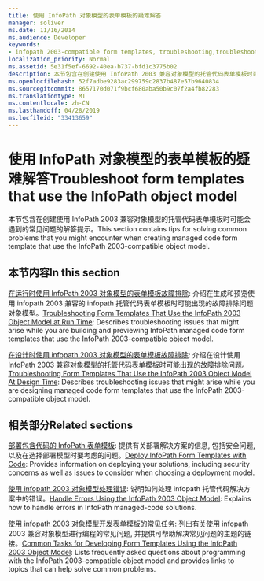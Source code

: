 ```yaml
---
title: 使用 InfoPath 对象模型的表单模板的疑难解答
manager: soliver
ms.date: 11/16/2014
ms.audience: Developer
keywords:
- infopath 2003-compatible form templates, troubleshooting,troubleshooting form templates [InfoPath 2007],form templates [InfoPath 2007], troubleshooting,troubleshooting [InfoPath 2007], InfoPath 2003-compatible form templates
localization_priority: Normal
ms.assetid: 5e31f5ef-6692-40ea-b737-bfd1c3775b02
description: 本节包含在创建使用 InfoPath 2003 兼容对象模型的托管代码表单模板时可能会遇到的常见问题的解答提示。
ms.openlocfilehash: 52f7adbe9283ac299759c2837b487e57b9640834
ms.sourcegitcommit: 8657170d071f9bcf680aba50b9c07f2a4fb82283
ms.translationtype: MT
ms.contentlocale: zh-CN
ms.lasthandoff: 04/28/2019
ms.locfileid: "33413659"
---
```

# <a name="troubleshoot-form-templates-that-use-the-infopath-object-model"></a><span data-ttu-id="01b66-104">使用 InfoPath 对象模型的表单模板的疑难解答</span><span class="sxs-lookup"><span data-stu-id="01b66-104">Troubleshoot form templates that use the InfoPath object model</span></span>

<span data-ttu-id="01b66-105">本节包含在创建使用 InfoPath 2003 兼容对象模型的托管代码表单模板时可能会遇到的常见问题的解答提示。</span><span class="sxs-lookup"><span data-stu-id="01b66-105">This section contains tips for solving common problems that you might encounter when creating managed code form template that use the InfoPath 2003-compatible object model.</span></span>
  
## <a name="in-this-section"></a><span data-ttu-id="01b66-106">本节内容</span><span class="sxs-lookup"><span data-stu-id="01b66-106">In this section</span></span>

<span data-ttu-id="01b66-107">[在运行时使用 InfoPath 2003 对象模型的表单模板故障排除](troubleshoot-form-templates-that-use-infopath-object-model-at-runtime.md): 介绍在生成和预览使用 infopath 2003 兼容的 infopath 托管代码表单模板时可能出现的故障排除问题对象模型。</span><span class="sxs-lookup"><span data-stu-id="01b66-107">[Troubleshooting Form Templates That Use the InfoPath 2003 Object Model at Run Time](troubleshoot-form-templates-that-use-infopath-object-model-at-runtime.md): Describes troubleshooting issues that might arise while you are building and previewing InfoPath managed code form templates that use the InfoPath 2003-compatible object model.</span></span>
    
<span data-ttu-id="01b66-108">[在设计时使用 infopath 2003 对象模型的表单模板故障排除](troubleshoot-form-templates-that-use-infopath-object-model-at-design-time.md): 介绍在设计使用 InfoPath 2003 兼容对象模型的托管代码表单模板时可能出现的故障排除问题。</span><span class="sxs-lookup"><span data-stu-id="01b66-108">[Troubleshooting Form Templates That Use the InfoPath 2003 Object Model At Design Time](troubleshoot-form-templates-that-use-infopath-object-model-at-design-time.md): Describes troubleshooting issues that might arise while you are designing managed code form templates that use the InfoPath 2003-compatible object model.</span></span>
    
## <a name="related-sections"></a><span data-ttu-id="01b66-109">相关部分</span><span class="sxs-lookup"><span data-stu-id="01b66-109">Related sections</span></span>

<span data-ttu-id="01b66-110">[部署包含代码的 InfoPath 表单模板](how-to-deploy-infopath-form-templates-with-code.md): 提供有关部署解决方案的信息, 包括安全问题, 以及在选择部署模型时要考虑的问题。</span><span class="sxs-lookup"><span data-stu-id="01b66-110">[Deploy InfoPath Form Templates with Code](how-to-deploy-infopath-form-templates-with-code.md): Provides information on deploying your solutions, including security concerns as well as issues to consider when choosing a deployment model.</span></span>
    
<span data-ttu-id="01b66-111">[使用 infopath 2003 对象模型处理错误](how-to-handle-errors-using-the-infopath-2003-object-model.md): 说明如何处理 infopath 托管代码解决方案中的错误。</span><span class="sxs-lookup"><span data-stu-id="01b66-111">[Handle Errors Using the InfoPath 2003 Object Model](how-to-handle-errors-using-the-infopath-2003-object-model.md): Explains how to handle errors in InfoPath managed-code solutions.</span></span>
    
<span data-ttu-id="01b66-112">[使用 infopath 2003 对象模型开发表单模板的常见任务](common-tasks-for-developing-form-templates-using-infopath-object-model.md): 列出有关使用 infopath 2003 兼容对象模型进行编程的常见问题, 并提供可帮助解决常见问题的主题的链接。</span><span class="sxs-lookup"><span data-stu-id="01b66-112">[Common Tasks for Developing Form Templates Using the InfoPath 2003 Object Model](common-tasks-for-developing-form-templates-using-infopath-object-model.md): Lists frequently asked questions about programming with the InfoPath 2003-compatible object model and provides links to topics that can help solve common problems.</span></span>
    

